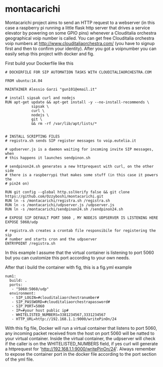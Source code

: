 # montacarichi
Montacarichi project aims to send an HTTP request to a webserver (in this case a raspberry pi running a little flask http server that drives a service elevator by powering on some GPIO pins) whenever a Clouditalia orchestra geographical voip number is called.
You can get free Clouditalia orchestra voip numbers at http://www.clouditaliaorchestra.com/ (you have to signup first and then to confirm your identity).
After you got a voipnumber you can easily setup this project with docker and fig.

First build your Dockerfile like this

```
# DOCKERFILE FOR SIP AUTOMATION TASKS WITH CLOUDITALIAORCHESTRA.COM

FROM ubuntu:14.04

MAINTAINER Alessio Garzi "gun101@email.it"

# install sipsak curl and nodejs
RUN apt-get update && apt-get install -y --no-install-recommends \
			sipsak \
			curl \
			nodejs \
			git \
			&& rm -rf /var/lib/apt/lists/*


# INSTALL SCRIPTING FILES
# registra.sh sends SIP register messages to voip.eutelia.it

# updserver.js is a daemon waiting for incoming invite SIP messages, when
# this happens it launches sendpinon.sh

# sendpinon24.sh generates a new httprequest with curl, on the other side
# there is a raspberrypi that makes some stuff (in this case it powers the
# pin24 on)

RUN git config --global http.sslVerify false && git clone https://github.com/Ozzyboshi/montacarichi.git
RUN ln -s /montacarichi/registra.sh /registra.sh
RUN ln -s /montacarichi/udpserver.js /udpserver.js
RUN ln -s /montacarichi/sendpinon24.sh /sendpinon24.sh

# EXPOSE SIP DEFAULT PORT 5060 , MY NODEJS UDPSERVER IS LISTENING HERE
EXPOSE 5060/udp

# registra.sh creates a crontab file responsibile for registering the sip
# number and starts cron and the udpserver
ENTRYPOINT /registra.sh
```

In this example I assume that the virtual container is listening to port 5060 but you can customize this port according to your own needs.

After that i build the container with fig, this is a fig.yml example
```
num1:
  build: .
  ports:
   - "5060:5060/udp"
  environment:
   - SIP_LOGIN=#clouditaliaorchestranumber#
   - SIP_PASSWORD=#clouditaliaorchestrapassword#
   - SIP_PORT=5060
   - IP=#your host public ip#
   - WHITELISTED_NUMBERS=3381234567,3331234567 
   - HTTP_URL=http://192.168.1.1:9000/writePinOn/24
```

With this fig file, Docker will run a virtual container that listens to port 5060, any incoming packet received from the host on port 5060 will be natted to your virtual container.
Inside the virtual container, the udpserver will check if the caller is on the WHITELISTED_NUMBERS field, if yes curl will generate a httprequest for 'http://192.168.1.1:9000/writePinOn/24'.
Always remember to expose the container port in the docker file according to the port section of the yml file.
